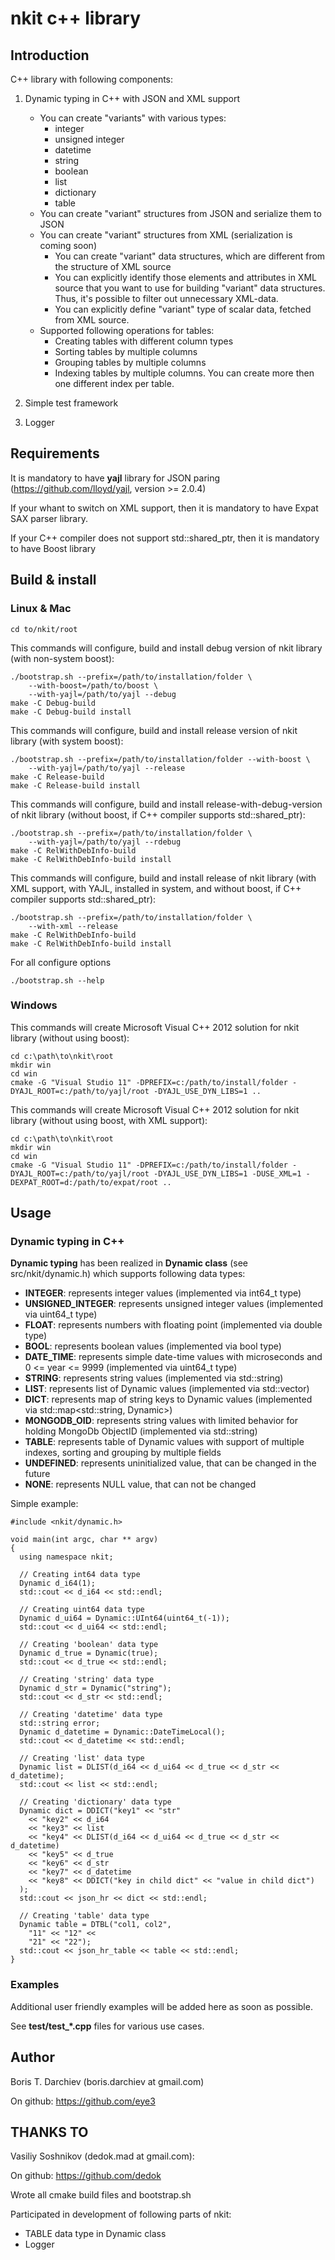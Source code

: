 # nkit c++ library

## Introduction

C++ library with following components:

1. Dynamic typing in C++ with JSON and XML support
	- You can create "variants" with various types:
		* integer
		* unsigned integer
		* datetime
		* string
		* boolean
		* list
		* dictionary
		* table
	- You can create "variant" structures from JSON and serialize them to JSON
	- You can create "variant" structures from XML (serialization is coming soon)
		* You can create "variant" data structures, which are different from the 
		  structure of XML source
		* You can explicitly identify those elements and attributes in XML source
		  that you want to use for building "variant" data structures.
		  Thus, it's possible to filter out unnecessary XML-data.
		* You can explicitly define "variant" type of scalar data, fetched from
		  XML source.
	- Supported following operations for tables:
		* Creating tables with different column types
		* Sorting tables by multiple columns
		* Grouping tables by multiple columns
		* Indexing tables by multiple columns.
		  You can create more then one different index per table.

2. Simple test framework

3. Logger

## Requirements

It is mandatory to have **yajl** library for JSON paring
(https://github.com/lloyd/yajl, version >= 2.0.4)

If your whant to switch on XML support, then it is mandatory to have Expat
SAX parser library.

If your C++ compiler does not support std::shared_ptr, then it is mandatory
to have Boost library

## Build & install
### Linux & Mac

    cd to/nkit/root

This commands will configure, build and install debug version of nkit library
(with non-system boost):

    ./bootstrap.sh --prefix=/path/to/installation/folder \
    	--with-boost=/path/to/boost \
        --with-yajl=/path/to/yajl --debug
    make -C Debug-build
    make -C Debug-build install

This commands will configure, build and install release version of nkit library
(with system boost):

    ./bootstrap.sh --prefix=/path/to/installation/folder --with-boost \
        --with-yajl=/path/to/yajl --release
    make -C Release-build
    make -C Release-build install

This commands will configure, build and install release-with-debug-version of
nkit library (without boost, if C++ compiler supports std::shared_ptr):

    ./bootstrap.sh --prefix=/path/to/installation/folder \
    	--with-yajl=/path/to/yajl --rdebug
    make -C RelWithDebInfo-build
    make -C RelWithDebInfo-build install

This commands will configure, build and install release of nkit library
(with XML support, with YAJL, installed in system, and without boost,
if C++ compiler supports std::shared_ptr):

    ./bootstrap.sh --prefix=/path/to/installation/folder \
    	--with-xml --release
    make -C RelWithDebInfo-build
    make -C RelWithDebInfo-build install

For all configure options

    ./bootstrap.sh --help
    
### Windows

This commands will create Microsoft Visual C++ 2012 solution for nkit library
(without using boost):

    cd c:\path\to\nkit\root
    mkdir win
    cd win
    cmake -G "Visual Studio 11" -DPREFIX=c:/path/to/install/folder -DYAJL_ROOT=c:/path/to/yajl/root -DYAJL_USE_DYN_LIBS=1 ..
    

This commands will create Microsoft Visual C++ 2012 solution for nkit library
(without using boost, with XML support):

    cd c:\path\to\nkit\root
    mkdir win
    cd win
    cmake -G "Visual Studio 11" -DPREFIX=c:/path/to/install/folder -DYAJL_ROOT=c:/path/to/yajl/root -DYAJL_USE_DYN_LIBS=1 -DUSE_XML=1 -DEXPAT_ROOT=d:/path/to/expat/root ..
    

## Usage

### Dynamic typing in C++

**Dynamic typing** has been realized in **Dynamic class** (see src/nkit/dynamic.h)
which supports following data types:

- **INTEGER**: represents integer values (implemented via int64_t type)
- **UNSIGNED_INTEGER**: represents unsigned integer values (implemented via uint64_t type)
- **FLOAT**: represents numbers with floating point (implemented via double type)
- **BOOL**: represents boolean values (implemented via bool type)
- **DATE_TIME**: represents simple date-time values with microseconds and 0 <= year <= 9999 (implemented via uint64_t type)
- **STRING**: represents string values (implemented via std::string)
- **LIST**: represents list of Dynamic values (implemented via std::vector<Dynamic>)
- **DICT**: represents map of string keys to Dynamic values (implemented via std::map<std::string, Dynamic>)
- **MONGODB_OID**: represents string values with limited behavior for holding MongoDb ObjectID (implemented via std::string)
- **TABLE**: represents table of Dynamic values with support of multiple indexes, sorting and grouping by multiple fields
- **UNDEFINED**: represents uninitialized value, that can be changed in the future
- **NONE**: represents NULL value, that can not be changed

Simple example:

    #include <nkit/dynamic.h>
    
    void main(int argc, char ** argv)
    {
      using namespace nkit;
    
      // Creating int64 data type
      Dynamic d_i64(1);
      std::cout << d_i64 << std::endl;
    
      // Creating uint64 data type
      Dynamic d_ui64 = Dynamic::UInt64(uint64_t(-1));
      std::cout << d_ui64 << std::endl;
    
      // Creating 'boolean' data type
      Dynamic d_true = Dynamic(true);
      std::cout << d_true << std::endl;
    
      // Creating 'string' data type
      Dynamic d_str = Dynamic("string");
      std::cout << d_str << std::endl;
    
      // Creating 'datetime' data type
      std::string error;
      Dynamic d_datetime = Dynamic::DateTimeLocal();
      std::cout << d_datetime << std::endl;
    
      // Creating 'list' data type
      Dynamic list = DLIST(d_i64 << d_ui64 << d_true << d_str << d_datetime);
      std::cout << list << std::endl;
    
      // Creating 'dictionary' data type
      Dynamic dict = DDICT("key1" << "str"
        << "key2" << d_i64
        << "key3" << list
        << "key4" << DLIST(d_i64 << d_ui64 << d_true << d_str << d_datetime)
        << "key5" << d_true
        << "key6" << d_str
        << "key7" << d_datetime
        << "key8" << DDICT("key in child dict" << "value in child dict")
      );
      std::cout << json_hr << dict << std::endl;
    
      // Creating 'table' data type
      Dynamic table = DTBL("col1, col2",
        "11" << "12" <<
        "21" << "22");
      std::cout << json_hr_table << table << std::endl;
    }

### Examples

Additional user friendly examples will be added here as soon as possible.

See **test/test_*.cpp** files for various use cases.

## Author

Boris T. Darchiev (boris.darchiev at gmail.com)

On github: https://github.com/eye3

## THANKS TO

Vasiliy Soshnikov (dedok.mad at gmail.com):

On github: https://github.com/dedok

Wrote all cmake build files and bootstrap.sh

Participated in development of following parts of nkit:
- TABLE data type in Dynamic class
- Logger

